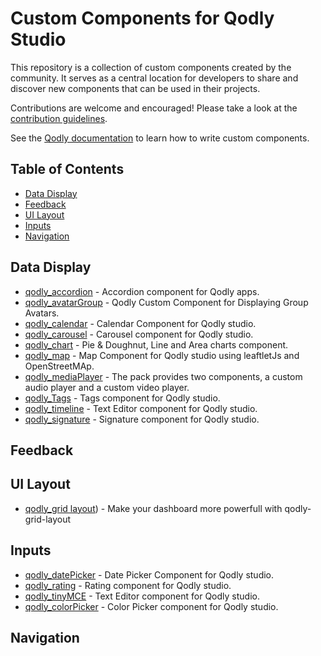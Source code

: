 # Custom Components for Qodly Studio

This repository is a collection of custom components created by the community. It serves as a central location for developers to share and discover new components that can be used in their projects.

Contributions are welcome and encouraged! Please take a look at the [contribution guidelines](CONTRIBUTING.md).

See the [Qodly documentation](https://developer.qodly.com/docs/customComponent/overview) to learn how to write custom components.


## Table of Contents

- [Data Display](#data-display)
- [Feedback](#feedback)
- [UI Layout](#ui-layout)
- [Inputs](#inputs)
- [Navigation](#navigation)

## Data Display

- [qodly_accordion](https://github.com/metayoub/qodly_accordion) - Accordion component for Qodly apps.
- [qodly_avatarGroup](https://github.com/metayoub/Qoldy_avatarGroup) - Qodly Custom Component for Displaying Group Avatars.
- [qodly_calendar](https://github.com/TihounaNasrallah/qodly-calendar) - Calendar Component for Qodly studio.
- [qodly_carousel](https://github.com/metayoub/qodly-carousel) - Carousel component for Qodly studio.
- [qodly_chart](https://github.com/metayoub/qodly_chart) - Pie & Doughnut, Line and Area charts component.
- [qodly_map](https://github.com/rihab-ze/qodly_map) - Map Component for Qodly studio using leaftletJs and OpenStreetMAp.
- [qodly_mediaPlayer](https://github.com/b-fadwa/audio-player) - The pack provides two components, a custom audio player and a custom video player.
- [qodly_Tags](https://github.com/TihounaNasrallah/qodly-calendar) - Tags component for Qodly studio.
- [qodly_timeline](https://github.com/AyaBengherifa/Qodly_timeline) - Text Editor component for Qodly studio.
- [qodly_signature](https://github.com/metayoub/qodly_signature) - Signature component for Qodly studio.

## Feedback

## UI Layout
- [qodly_grid layout](https://github.com/metayoub/qodly-grid-layout)) - Make your dashboard more powerfull with qodly-grid-layout

## Inputs

- [qodly_datePicker](https://github.com/rihab-ze/qodly_datePicker) - Date Picker Component for Qodly studio.
- [qodly_rating](https://github.com/metayoub/qoldy_rating) - Rating component for Qodly studio.
- [qodly_tinyMCE](https://github.com/metayoub/Qodly_TinyMCE) - Text Editor component for Qodly studio.
- [qodly_colorPicker](https://github.com/metayoub/qodly_color_input) - Color Picker component for Qodly studio.

## Navigation

